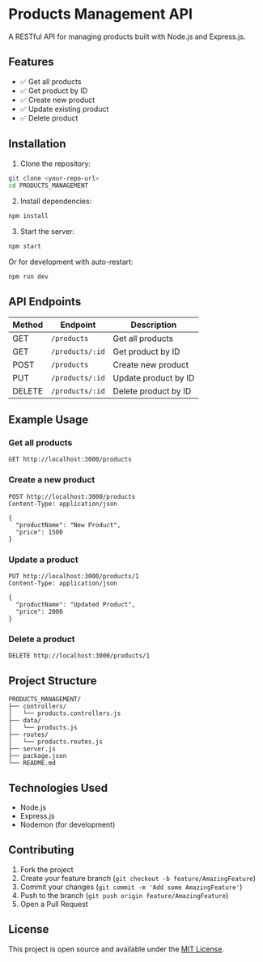 # Products Management API

A RESTful API for managing products built with Node.js and Express.js.

## Features

- ✅ Get all products
- ✅ Get product by ID
- ✅ Create new product
- ✅ Update existing product
- ✅ Delete product

## Installation

1. Clone the repository:
```bash
git clone <your-repo-url>
cd PRODUCTS_MANAGEMENT
```

2. Install dependencies:
```bash
npm install
```

3. Start the server:
```bash
npm start
```

Or for development with auto-restart:
```bash
npm run dev
```

## API Endpoints

| Method | Endpoint | Description |
|--------|----------|-------------|
| GET | `/products` | Get all products |
| GET | `/products/:id` | Get product by ID |
| POST | `/products` | Create new product |
| PUT | `/products/:id` | Update product by ID |
| DELETE | `/products/:id` | Delete product by ID |

## Example Usage

### Get all products
```http
GET http://localhost:3000/products
```

### Create a new product
```http
POST http://localhost:3000/products
Content-Type: application/json

{
  "productName": "New Product",
  "price": 1500
}
```

### Update a product
```http
PUT http://localhost:3000/products/1
Content-Type: application/json

{
  "productName": "Updated Product",
  "price": 2000
}
```

### Delete a product
```http
DELETE http://localhost:3000/products/1
```

## Project Structure

```
PRODUCTS_MANAGEMENT/
├── controllers/
│   └── products.controllers.js
├── data/
│   └── products.js
├── routes/
│   └── products.routes.js
├── server.js
├── package.json
└── README.md
```

## Technologies Used

- Node.js
- Express.js
- Nodemon (for development)

## Contributing

1. Fork the project
2. Create your feature branch (`git checkout -b feature/AmazingFeature`)
3. Commit your changes (`git commit -m 'Add some AmazingFeature'`)
4. Push to the branch (`git push origin feature/AmazingFeature`)
5. Open a Pull Request

## License

This project is open source and available under the [MIT License](LICENSE).
